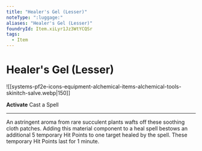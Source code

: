 ```yaml
---
title: "Healer's Gel (Lesser)"
noteType: ":luggage:"
aliases: "Healer's Gel (Lesser)"
foundryId: Item.xiLyr1Jz3WtYCQSr
tags:
  - Item
---
```


# Healer's Gel (Lesser)
![[systems-pf2e-icons-equipment-alchemical-items-alchemical-tools-skinitch-salve.webp|150]]

**Activate** Cast a Spell

* * *

An astringent aroma from rare succulent plants wafts off these soothing cloth patches. Adding this material component to a heal spell bestows an additional 5 temporary Hit Points to one target healed by the spell. These temporary Hit Points last for 1 minute.


